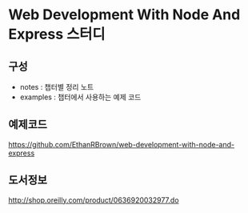 # Web Development With Node And Express 스터디

## 구성
- notes : 챕터별 정리 노트
- examples : 챕터에서 사용하는 예제 코드

## 예제코드
https://github.com/EthanRBrown/web-development-with-node-and-express

## 도서정보
http://shop.oreilly.com/product/0636920032977.do